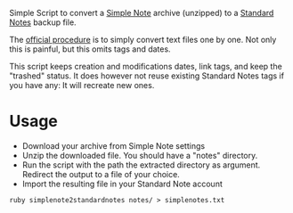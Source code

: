 Simple Script to convert a [Simple Note](https://simplenote.com/) archive (unzipped) to a [Standard Notes](https://standardnotes.org/) backup file.

The [official procedure](https://standardnotes.org/help/30/how-can-i-import-my-notes-from-simplenote) is to simply convert text files one by one. Not only this is painful, but this omits tags and dates.

This script keeps creation and modifications dates, link tags, and keep the "trashed" status. It does however not reuse existing Standard Notes tags if you have any: It will recreate new ones.

# Usage 

* Download your archive from Simple Note settings
* Unzip the downloaded file. You should have a "notes" directory.
* Run the script with the path the extracted directory as argument. Redirect the output to a file of your choice.
* Import the resulting file in your Standard Note account

`ruby simplenote2standardnotes notes/ > simplenotes.txt` 